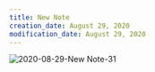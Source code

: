 ```yaml
---
title: New Note
creation_date: August 29, 2020
modification_date: August 29, 2020
---
```



![2020-08-29-New Note-31](images/2020-08-29-New%20Note-31.png)
